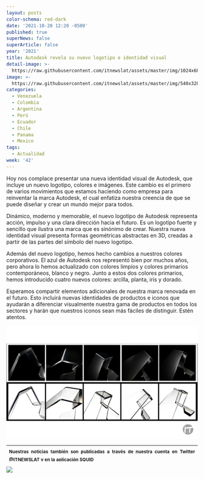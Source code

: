 ```yaml
---
layout: posts
color-schema: red-dark
date: '2021-10-20 12:20 -0500'
published: true
superNews: false
superArticle: false
year: '2021'
title: Autodesk revela su nuevo logotipo e identidad visual
detail-image: >-
  https://raw.githubusercontent.com/itnewslat/assets/master/img/1024x680/Autodesk-g.jpg
image: >-
  https://raw.githubusercontent.com/itnewslat/assets/master/img/540x320/Autodesk-p.jpg
categories:
  - Venezuela
  - Colombia
  - Argentina
  - Perú
  - Ecuador
  - Chile
  - Panama
  - Mexico
tags:
  - Actualidad
week: '42'
---
```

Hoy nos complace presentar una nueva identidad visual de Autodesk, que incluye un nuevo logotipo, colores e imágenes. Este cambio es el primero de varios movimientos que estamos haciendo como empresa para reinventar la marca Autodesk, el cual enfatiza nuestra creencia de que se puede diseñar y crear un mundo mejor para todos.
 
Dinámico, moderno y memorable, el nuevo logotipo de Autodesk representa acción, impulso y una clara dirección hacia el futuro. Es un logotipo fuerte y sencillo que ilustra una marca que es sinónimo de crear.  Nuestra nueva identidad visual presenta formas geométricas abstractas en 3D, creadas a partir de las partes del símbolo del nuevo logotipo.
 
Además del nuevo logotipo, hemos hecho cambios a nuestros colores corporativos. El azul de Autodesk nos representó bien por muchos años, pero ahora lo hemos actualizado con colores limpios y colores primarios contemporáneos, blanco y negro. Junto a estos dos colores primarios, hemos introducido cuatro nuevos colores: arcilla, planta, iris y dorado.
 
Esperamos compartir elementos adicionales de nuestra marca renovada en el futuro. Esto incluirá nuevas identidades de productos e iconos que ayudarán a diferenciar visualmente nuestra gama de productos en todos los sectores y harán que nuestros iconos sean más fáciles de distinguir. Estén atentos.

![](https://raw.githubusercontent.com/itnewslat/assets/master/img/540x320/Autodesk-p.jpg)

<table style="height: 42px;" width="569">
<tbody>
<tr>
<td style="text-align: justify;"><sub><strong>Nuestras noticias también son publicadas a través de nuestra cuenta en Twitter <a href="https://twitter.com/itnewslat?lang=es">@ITNEWSLAT</a> y en la aplicación <a href="https://squidapp.co/en/">SQUID</a></strong></sub></td>
</tr>
</tbody>
</table>

<img src="https://tracker.metricool.com/c3po.jpg?hash=56f88a41e39ab42c063cc51676587a04"/>